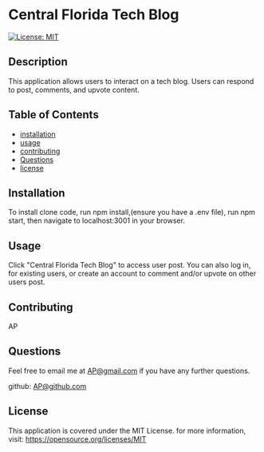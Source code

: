 # Central Florida Tech Blog

[![License: MIT](https://img.shields.io/badge/License-MIT-yellow.svg)](https://opensource.org/licenses/MIT)

## Description

This application allows users to interact on a tech blog. Users can respond to post, comments, and upvote content.

## Table of Contents

- [installation](#installation)
- [usage](#usage)
- [contributing](#contributing)
- [Questions](#Questions)
- [license](#license)

## Installation

To install clone code, run npm install,(ensure you have a .env file), run npm start, then navigate to localhost:3001 in your browser.

## Usage

Click  "Central Florida Tech Blog" to access user post. You can also log in, for existing users, or create an account to comment and/or upvote on other users post. 

## Contributing

AP

## Questions

Feel free to email me at <AP@gmail.com> if you have any further questions.

github: [AP@github.com](https://github.com/AP@github.com)

## License
      
  This application is covered under the MIT License. for more information, visit: https://opensource.org/licenses/MIT